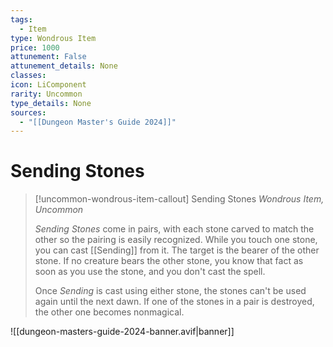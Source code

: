```yaml
---
tags:
  - Item
type: Wondrous Item
price: 1000
attunement: False
attunement_details: None
classes:
icon: LiComponent
rarity: Uncommon
type_details: None
sources: 
  - "[[Dungeon Master's Guide 2024]]"
---
```

# Sending Stones
>[!uncommon-wondrous-item-callout] Sending Stones
>_Wondrous Item, Uncommon_
>
>_Sending Stones_ come in pairs, with each stone carved to match the other so the pairing is easily recognized. While you touch one stone, you can cast [[Sending]] from it. The target is the bearer of the other stone. If no creature bears the other stone, you know that fact as soon as you use the stone, and you don't cast the spell.
>
>Once _Sending_ is cast using either stone, the stones can't be used again until the next dawn. If one of the stones in a pair is destroyed, the other one becomes nonmagical.
>


![[dungeon-masters-guide-2024-banner.avif|banner]]